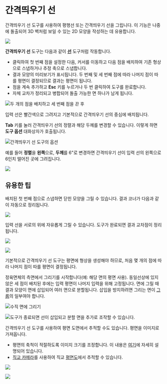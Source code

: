 # 간격띄우기 선

간격띄우기 선 도구를 사용하여 평행선 또는 간격띄우기 선을 그립니다. 이 기능은 나중에 돌출되어 3D 벽처럼 보일 수 있는 2D 모양을 작성하는 데 유용합니다.

![](../.gitbook/assets/image%20%283%29.png)

**간격띄우기 선** 도구는 다음과 같이 [**선**](https://windows.help.formit.autodesk.com/tool-library/line-tool) 도구처럼 작동합니다.

* 클릭하여 첫 번째 점을 설정한 다음, 커서를 이동하고 다음 점을 배치하여 기존 형상으로 스냅하거나 추정 축으로 스냅합니다.
* 결과 모양의 미리보기가 표시됩니다. 두 번째 및 세 번째 점에 따라 나머지 점이 따를 평면이 결정되므로 결과는 평면이 됩니다.
* 점을 계속 추가하고 **Esc** 키를 누르거나 두 번 클릭하여 도구를 완료합니다.
* 자체 교차가 정리되고 병합되어 돌출 가능한 면 하나가 남게 됩니다.

![두 개의 점을 배치하고 세 번째 점을 끈 후](../.gitbook/assets/walls1.png)

입력 선은 빨간색으로 그려지고 기본적으로 간격띄우기 선의 중심에 배치됩니다.

**Tab** 키를 눌러 간격띄우기 선의 정렬과 해당 두께를 변경할 수 있습니다. 이렇게 하면 **도구 옵션** 대화상자가 호출됩니다.

![간격띄우기 선 도구의 옵션](../.gitbook/assets/walls2.png)

예를 들어 **정렬**을 **왼쪽**으로, **두께**를 6"로 변경하면 간격띄우기 선이 입력 선의 왼쪽으로 6인치 떨어진 곳에 그려집니다.

![](../.gitbook/assets/walls3.png)

## 유용한 팁

배치된 첫 번째 점으로 스냅하면 닫힌 모양을 그릴 수 있습니다. 결과 코너가 다음과 같이 자동으로 정리됩니다.

![](../.gitbook/assets/walls4.png)

입력 선을 서로의 위에 자유롭게 그릴 수 있습니다. 도구가 완료되면 결과 교차점이 정리됩니다.

![](../.gitbook/assets/walls5.png)

![](../.gitbook/assets/walls6.png)

기본적으로 간격띄우기 선 도구는 평면에 형상을 생성해야 하므로, 처음 몇 개의 점에 따라 나머지 점이 따를 평면이 결정됩니다.

정육면체의 측면에서 그리기를 시작합니다(예: 해당 면의 평면 사용). 동일선상에 있지 않은 세 점이 배치된 후에는 입력 평면이 나머지 입력을 위해 고정됩니다. 면에 그릴 때 결과 모양이 면에 삽입되어 여러 면으로 분할됩니다. 삽입을 방지하려면 그리는 면이 [그룹](https://windows.help.formit.autodesk.com/tool-library/groups)의 일부여야 합니다.

![수직 면에 그리기](../.gitbook/assets/walls7.png)

![도구가 종료되면 선이 삽입되고 분할 면을 추가로 조작할 수 있습니다.](../.gitbook/assets/walls8.png)

간격띄우기 선 도구를 사용하여 평면 도면에서 추적할 수도 있습니다. 평면을 이미지로 가져옵니다.

* 평면의 축척이 적절하도록 이미지 크기를 조정합니다. 이 내용은 [여기](https://windows.help.formit.autodesk.com/building-the-farnsworth-house/work-with-images-and-the-ground-plane)에 자세히 설명되어 있습니다.
* [직교 카메라](orthographic-camera.md)를 사용하여 직교 [평면도](orthographic-views.md)에서 추적할 수 있습니다.

![](../.gitbook/assets/walls9.png)

![](../.gitbook/assets/walls10.png)



